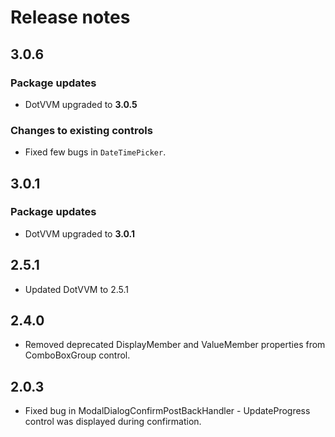 # Release notes

## 3.0.6
### Package updates
- DotVVM upgraded to **3.0.5**

### Changes to existing controls
- Fixed few bugs in `DateTimePicker`.

## 3.0.1
### Package updates
- DotVVM upgraded to **3.0.1**

## 2.5.1
* Updated DotVVM to 2.5.1

## 2.4.0
* Removed deprecated DisplayMember and ValueMember properties from ComboBoxGroup control.

## 2.0.3
* Fixed bug in ModalDialogConfirmPostBackHandler - UpdateProgress control was displayed during confirmation.
